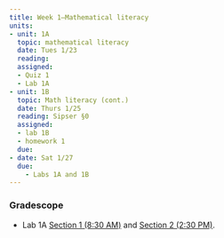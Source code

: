 ```yaml
---
title: Week 1—Mathematical literacy
units:
- unit: 1A
  topic: mathematical literacy
  date: Tues 1/23
  reading: 
  assigned:
  - Quiz 1
  - Lab 1A
- unit: 1B
  topic: Math literacy (cont.)
  date: Thurs 1/25
  reading: Sipser §0
  assigned: 
  - lab 1B
  - homework 1 
  due:
- date: Sat 1/27
  due: 
    - Labs 1A and 1B  
---
```

### Gradescope
- Lab 1A [Section 1 (8:30 AM)](https://www.gradescope.com/courses/716434/assignments/3982109/) and [Section 2 (2:30 PM)](https://www.gradescope.com/courses/717494/assignments/3988254/).


<!-- 
#1A:
- Introductions (5 min)
- Syllabus (15 minutes)
- Review of Proofs Strategy (10 mins)
- Quiz 1 (10 minutes)
- Lab 1A (Remaining)

#1B:
- More proof review (15 minutes)
- Lab 1B
-->
